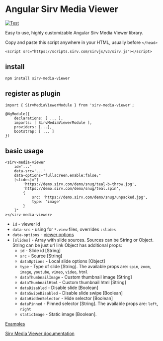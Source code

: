# Angular Sirv Media Viewer

[![Test](https://github.com/AlexandrPonomarenko/ng-js-sirv-viewer/actions/workflows/test.yml/badge.svg)](https://github.com/AlexandrPonomarenko/ng-js-sirv-viewer/actions/workflows/test.yml)

Easy to use, highly customizable Angular Sirv Media Viewer library.

Copy and paste this script anywhere in your HTML, usually before ```</head>```
```
<script src="https://scripts.sirv.com/sirvjs/v3/sirv.js"></script>
```

## install
```
npm install sirv-media-viewer
```
## register as plugin
```
import { SirvMediaViewerModule } from 'sirv-media-viewer';

@NgModule({
    declarations: [ ... ],
    imports: [ SirvMediaViewerModule ],
    providers: [...],
    bootstrap: [ ... ]
})
```
## basic usage
```
<sirv-media-viewer
    id='...'
    data-src='...'
    data-options="fullscreen.enable:false;"
    [slides]="[
        'https://demo.sirv.com/demo/snug/teal-b-throw.jpg',
        'https://demo.sirv.com/demo/snug/teal.spin',
        {
            src: 'https://demo.sirv.com/demo/snug/unpacked.jpg',
            type: 'image'
        }
    ]"
></sirv-media-viewer>
```
- `id` - viewer id
- `data-src` - using for `*.view` files, overrides `:slides`
- `data-options` - [viewer options](https://sirv.com/help/articles/sirv-media-viewer/)
- `[slides]` - Array with slide sources. Sources can be String or Object.
String can be just url link
Object has additional props:
  * `id` - Slide id [String]
  * `src` - Source [String]
  * `dataOptions` - Local slide options [Object]
  * `type` - Type of slide [String]. The available props are: `spin`, `zoom`, `image`, `youtube`, `vimeo`, `video`, `html`
  * `dataThumbnailImage` - Custom thumbnail image [String]
  * `dataThumbnailHtml` - Custom thumbnail html [String]
  * `dataDisabled` - Disable slide [Boolean]
  * `dataSwipeDisabled` - Disable slide swipe [Boolean]
  * `dataHiddenSelector` - Hide selector [Boolean]
  * `dataPinned` - Pinned selector [String]. The available props are: `left`, `right`
  * `staticImage` - Static image [Boolean].

[Examples](https://test1.sirv.com)

[Sirv Media Viewer documentation](https://sirv.com/help/articles/sirv-media-viewer/)